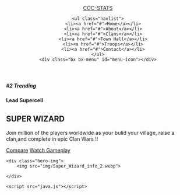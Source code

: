 <!DOCTYPE html>
<html lang="en">
<head>
    <meta charset="UTF-8">
    <meta name="viewport" content="width=device-width, initial-scale=1.0">
    <title>Responsive Gaming Website</title>
    <!---custom css link-->
    <link rel="stylesheet" type="text/css" href="style.css">
    <!---boxicons css link-->
    <link rel="stylesheet" href="https://unpkg.com/boxicons@latest/css/boxicons.min.css">
    <!---remixicon link-->
    <link href="https://cdn.jsdelivr.net/npm/remixicon@4.2.0/fonts/remixicon.css" rel="stylesheet"/>
     <!---googlefont link-->
     <link rel="preconnect" href="https://fonts.googleapis.com">
<link rel="preconnect" href="https://fonts.gstatic.com" crossorigin>
<link href="https://fonts.googleapis.com/css2?family=Poppins:ital,wght@0,100;0,200;0,300;0,400;0,500;0,600;0,700;0,800;0,900;1,100;1,200;1,300;1,400;1,500;1,600;1,700;1,800;1,900&display=swap" rel="stylesheet">
<link rel="preconnect" href="https://fonts.googleapis.com">
<link rel="preconnect" href="https://fonts.gstatic.com" crossorigin>
<link href="https://fonts.googleapis.com/css2?family=Permanent+Marker&family=Poppins:ital,wght@0,100;0,200;0,300;0,400;0,500;0,600;0,700;0,800;0,900;1,100;1,200;1,300;1,400;1,500;1,600;1,700;1,800;1,900&display=swap" rel="stylesheet">

</head>
<body>
    <header><a href="#" class="logo">COC-STATS</a>
   
    <ul class="navlist">
        <li><a href="#">Home</a></li>
        <li><a href="#">About</a></li>
        <li><a href="#">Clans</a></li>
        <li><a href="#">Town Hall</a></li>
        <li><a href="#">Troops</a></li>
        <li><a href="#">Contact</a></li>
    </ul>
    <div class="bx bx-menu" id="menu-icon"></div>
</header>
<section class="hero">
    <div class="hero-text">
        <h5>#2 Trending</h5>
        <h4>Lead Supercell</h4>
        <h1>SUPER WIZARD</h1>
        <p>Join million of the players worldwide as your bulid your village, raise a clan,and complete in epic Clan Wars !!<br></p>
        <a href="#">Compare</a>
        <a href="#" class="ctta"><i class="ri-play-fill"></i>Watch Gameplay</a>
    </div>

    <div class="hero-img">
        <img src="img/Super_Wizard_info_2.webp">

    </div>


</section>
<div class="icons">
<a href="#"><i class="ri-instagram-line"></i></a>
<a href="#"><i class="ri-youtube-line"></i></a>
<a href="#"><i class="ri-dribbble-line"></i></a>
</div>
<div class="scroll-down">
    <a href="#"><i class="ri-arrow-down-double-line"></i> </a>
</div>







<!--custom js link-->
    <script src="java.js"></script>
    
</body>
</html>
